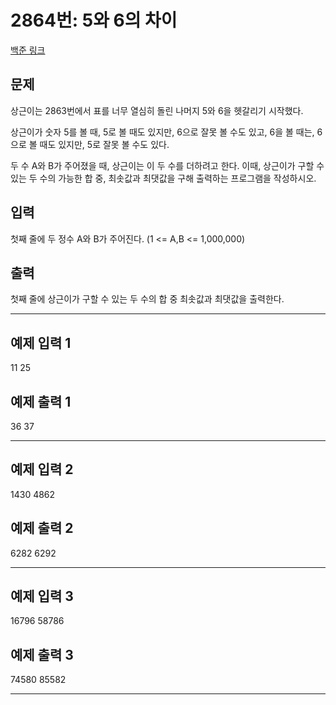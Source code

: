 # 2864번: 5와 6의 차이
[백준 링크](https://www.acmicpc.net/problem/2864)

문제
--

상근이는 2863번에서 표를 너무 열심히 돌린 나머지 5와 6을 헷갈리기 시작했다.

상근이가 숫자 5를 볼 때, 5로 볼 때도 있지만, 6으로 잘못 볼 수도 있고, 6을 볼 때는, 6으로 볼 때도 있지만, 5로 잘못 볼 수도 있다.

두 수 A와 B가 주어졌을 때, 상근이는 이 두 수를 더하려고 한다. 이때, 상근이가 구할 수 있는 두 수의 가능한 합 중, 최솟값과 최댓값을 구해 출력하는 프로그램을 작성하시오.

입력
--

첫째 줄에 두 정수 A와 B가 주어진다. (1 <= A,B <= 1,000,000)

출력
--

첫째 줄에 상근이가 구할 수 있는 두 수의 합 중 최솟값과 최댓값을 출력한다.

---

예제 입력 1
--
11 25

예제 출력 1
--
36 37

---

예제 입력 2
--
1430 4862

예제 출력 2
--
6282 6292

---

예제 입력 3
--
16796 58786

예제 출력 3
--
74580 85582

---
